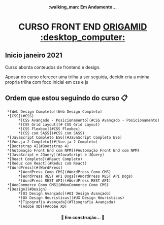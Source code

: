 <h4 align="center"> 
:walking_man: Em Andamento...  
</h4>
	
<h1 align="center"> CURSO FRONT END <a href="https://www.origamid.com.br">ORIGAMID :desktop_computer:</a> </h1>

<h2> Inicio janeiro 2021</h2>
 <p> Curso aborda conteudos de frontend e design. </p>
 <p>Apesar do curso oferecer uma trilha a ser seguida, decidir cria a minha propria trilha com foco inicial em css e js</p>

## Ordem que estou seguindo do curso :clipboard:


     *[Web Design Completo](Web Design Completo)
     *[CSS](#CSS)
          *[CSS Avançado - Posicionamento](#CSS Avançado - Posicionamento)
          *[CSS Grid Layout](# CSS Grid Layout)
          *[CSS Flexbox](#CSS Flexbox)
          *[CSS com SASS](#CSS com SASS)
     *[JavaScript Completo ES6](#JavaScript Completo ES6)
     *[Vue.ja 2 Completo](#[Vue.ja 2 Completo)
     *[Bootstrap 4](#Bootstrap 4)
     *[Automação Front End com NPM](#Automação Front End com NPM)
     *[JavaScript e JQuery](#JavaScript e JQuery)
     *[React Completo](#React Completo)
     *[Reduz com React](#Reduz com React)
     *[WordPress](#[WordPress)
          *[WordPress Como CMS](#WordPress Como CMS)
          *[WordPress REST API Dogs](#WordPress REST API Dogs)
          *[WordPress REST API](#WordPress REST API)
     *[WooCommerce Como CMS](#WooCommerce Como CMS)
     *[Design](#Design)
          *[UI Design Avançado](#UI Design Avançado)
          *[UX Design Heuristicas](#UX Design Heuristicas)
          *[Tipografia Avançada](#Tipografia Avançada)
          *[Adobe XD](#Adobe XD)

<h4 align="center"> 
	🚀 Em construção...  🚧
</h4>
